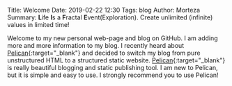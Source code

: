Title: Welcome
Date: 2019-02-22 12:30
Tags: blog
Author: Morteza
Summary: **L**ife **I**s a **F**ractal **E**vent(Exploration). Create unlimited (infinite) values in limited time!


Welcome to my new personal web-page and blog on GitHub. I am adding more and more information to my blog. I recently heard about [Pelican](http://docs.getpelican.com){:target="_blank"} and decided to switch my blog from pure unstructured HTML to a structured static website. [Pelican](http://docs.getpelican.com){:target="_blank"} is really beautiful blogging and static publishing tool. 
I am new to Pelican, but it is simple and easy to use. I strongly recommend you to use Pelican! 
 